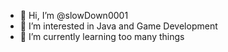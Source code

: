 - 👋 Hi, I’m @slowDown0001
- 👀 I’m interested in Java and Game Development
- 🌱 I’m currently learning too many things

<!---
slowDown0001/slowDown0001 is a ✨ special ✨ repository because its `README.md` (this file) appears on your GitHub profile.
You can click the Preview link to take a look at your changes.
--->
